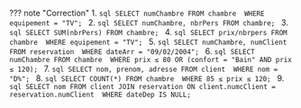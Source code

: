 ??? note "Correction"
    1.
    ```sql
    SELECT numChambre
    FROM chambre 
    WHERE equipement = "TV";
    ```
    2.
    ```sql
    SELECT numChambre, nbrPers
    FROM chambre;
    ```
    3.
    ```sql
    SELECT SUM(nbrPers)
    FROM chambre;
    ```
    4.
    ```sql
    SELECT prix/nbrpers
    FROM chambre 
    WHERE equipement = "TV";
    ```
    5.
    ```sql
    SELECT numChambre, numClient
    FROM reservation 
    WHERE dateArr = "09/02/2004";
    ```
    6.
    ```sql
    SELECT numChambre
    FROM chambre 
    WHERE prix ≤ 80 OR (confort = "Bain" AND prix ≤ 120);
    ```
    7.
    ```sql
    SELECT nom, prenom, adresse
    FROM client 
    WHERE nom = "D%";
    ```
    8.
    ```sql
    SELECT COUNT(*)
    FROM chambre 
    WHERE 85 ≤ prix ≤ 120;
    ```
    9.
    ```sql
    SELECT nom
    FROM client
    JOIN reservation ON client.numcClient = reservation.numClient 
    WHERE dateDep IS NULL;
    ```